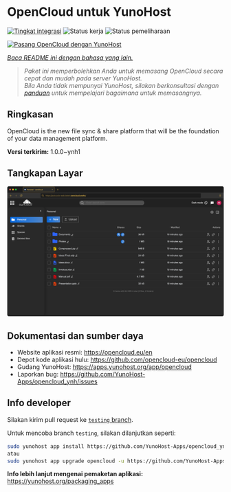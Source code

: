 <!--
N.B.: README ini dibuat secara otomatis oleh <https://github.com/YunoHost/apps/tree/master/tools/readme_generator>
Ini TIDAK boleh diedit dengan tangan.
-->

# OpenCloud untuk YunoHost

[![Tingkat integrasi](https://apps.yunohost.org/badge/integration/opencloud)](https://ci-apps.yunohost.org/ci/apps/opencloud/)
![Status kerja](https://apps.yunohost.org/badge/state/opencloud)
![Status pemeliharaan](https://apps.yunohost.org/badge/maintained/opencloud)

[![Pasang OpenCloud dengan YunoHost](https://install-app.yunohost.org/install-with-yunohost.svg)](https://install-app.yunohost.org/?app=opencloud)

*[Baca README ini dengan bahasa yang lain.](./ALL_README.md)*

> *Paket ini memperbolehkan Anda untuk memasang OpenCloud secara cepat dan mudah pada server YunoHost.*  
> *Bila Anda tidak mempunyai YunoHost, silakan berkonsultasi dengan [panduan](https://yunohost.org/install) untuk mempelajari bagaimana untuk memasangnya.*

## Ringkasan

OpenCloud is the new file sync & share platform that will be the foundation of your data management platform.

**Versi terkirim:** 1.0.0~ynh1

## Tangkapan Layar

![Tangkapan Layar pada OpenCloud](./doc/screenshots/screenshot.png)

## Dokumentasi dan sumber daya

- Website aplikasi resmi: <https://opencloud.eu/en>
- Depot kode aplikasi hulu: <https://github.com/opencloud-eu/opencloud>
- Gudang YunoHost: <https://apps.yunohost.org/app/opencloud>
- Laporkan bug: <https://github.com/YunoHost-Apps/opencloud_ynh/issues>

## Info developer

Silakan kirim pull request ke [`testing` branch](https://github.com/YunoHost-Apps/opencloud_ynh/tree/testing).

Untuk mencoba branch `testing`, silakan dilanjutkan seperti:

```bash
sudo yunohost app install https://github.com/YunoHost-Apps/opencloud_ynh/tree/testing --debug
atau
sudo yunohost app upgrade opencloud -u https://github.com/YunoHost-Apps/opencloud_ynh/tree/testing --debug
```

**Info lebih lanjut mengenai pemaketan aplikasi:** <https://yunohost.org/packaging_apps>
